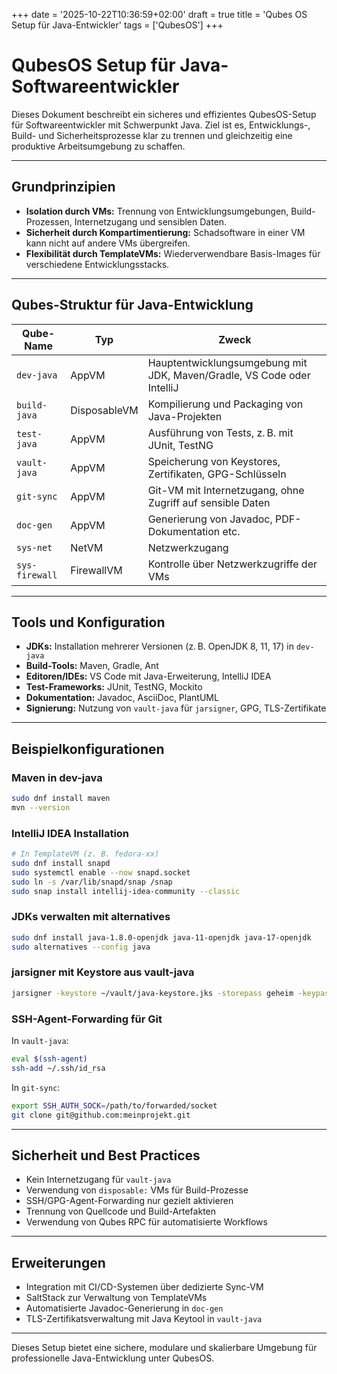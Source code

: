 +++
date = '2025-10-22T10:36:59+02:00'
draft = true
title = 'Qubes OS Setup für Java-Entwickler'
tags = ['QubesOS']
+++

# QubesOS Setup für Java-Softwareentwickler

Dieses Dokument beschreibt ein sicheres und effizientes QubesOS-Setup für Softwareentwickler mit Schwerpunkt Java. Ziel ist es, Entwicklungs-, Build- und Sicherheitsprozesse klar zu trennen und gleichzeitig eine produktive Arbeitsumgebung zu schaffen.

---

## Grundprinzipien

- **Isolation durch VMs:** Trennung von Entwicklungsumgebungen, Build-Prozessen, Internetzugang und sensiblen Daten.
- **Sicherheit durch Kompartimentierung:** Schadsoftware in einer VM kann nicht auf andere VMs übergreifen.
- **Flexibilität durch TemplateVMs:** Wiederverwendbare Basis-Images für verschiedene Entwicklungsstacks.

---

## Qubes-Struktur für Java-Entwicklung

| Qube-Name      | Typ          | Zweck                                                                  |
| -------------- | ------------ | ---------------------------------------------------------------------- |
| `dev-java`     | AppVM        | Hauptentwicklungsumgebung mit JDK, Maven/Gradle, VS Code oder IntelliJ |
| `build-java`   | DisposableVM | Kompilierung und Packaging von Java-Projekten                          |
| `test-java`    | AppVM        | Ausführung von Tests, z. B. mit JUnit, TestNG                          |
| `vault-java`   | AppVM        | Speicherung von Keystores, Zertifikaten, GPG-Schlüsseln                |
| `git-sync`     | AppVM        | Git-VM mit Internetzugang, ohne Zugriff auf sensible Daten             |
| `doc-gen`      | AppVM        | Generierung von Javadoc, PDF-Dokumentation etc.                        |
| `sys-net`      | NetVM        | Netzwerkzugang                                                         |
| `sys-firewall` | FirewallVM   | Kontrolle über Netzwerkzugriffe der VMs                                |

---

## Tools und Konfiguration

- **JDKs:** Installation mehrerer Versionen (z. B. OpenJDK 8, 11, 17) in `dev-java`
- **Build-Tools:** Maven, Gradle, Ant
- **Editoren/IDEs:** VS Code mit Java-Erweiterung, IntelliJ IDEA
- **Test-Frameworks:** JUnit, TestNG, Mockito
- **Dokumentation:** Javadoc, AsciiDoc, PlantUML
- **Signierung:** Nutzung von `vault-java` für `jarsigner`, GPG, TLS-Zertifikate

---

## Beispielkonfigurationen

### Maven in dev-java

```bash
sudo dnf install maven
mvn --version
```

### IntelliJ IDEA Installation

```bash
# In TemplateVM (z. B. fedora-xx)
sudo dnf install snapd
sudo systemctl enable --now snapd.socket
sudo ln -s /var/lib/snapd/snap /snap
sudo snap install intellij-idea-community --classic
```

### JDKs verwalten mit alternatives

```bash
sudo dnf install java-1.8.0-openjdk java-11-openjdk java-17-openjdk
sudo alternatives --config java
```

### jarsigner mit Keystore aus vault-java

```bash
jarsigner -keystore ~/vault/java-keystore.jks -storepass geheim -keypass geheim -signedjar MeinProgramm_signed.jar MeinProgramm.jar meinAlias
```

### SSH-Agent-Forwarding für Git

In `vault-java`:

```bash
eval $(ssh-agent)
ssh-add ~/.ssh/id_rsa
```

In `git-sync`:

```bash
export SSH_AUTH_SOCK=/path/to/forwarded/socket
git clone git@github.com:meinprojekt.git
```

---

## Sicherheit und Best Practices

- Kein Internetzugang für `vault-java`
- Verwendung von `disposable:` VMs für Build-Prozesse
- SSH/GPG-Agent-Forwarding nur gezielt aktivieren
- Trennung von Quellcode und Build-Artefakten
- Verwendung von Qubes RPC für automatisierte Workflows

---

## Erweiterungen

- Integration mit CI/CD-Systemen über dedizierte Sync-VM
- SaltStack zur Verwaltung von TemplateVMs
- Automatisierte Javadoc-Generierung in `doc-gen`
- TLS-Zertifikatsverwaltung mit Java Keytool in `vault-java`

---

Dieses Setup bietet eine sichere, modulare und skalierbare Umgebung für professionelle Java-Entwicklung unter QubesOS.
